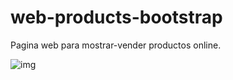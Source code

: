 # web-products-bootstrap
 Pagina web para mostrar-vender productos online.

![img](https://user-images.githubusercontent.com/55862658/86419769-af50ed00-bcaa-11ea-8649-5ef61e45aca7.png)
